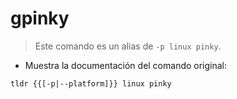 # gpinky

> Este comando es un alias de `-p linux pinky`.

- Muestra la documentación del comando original:

`tldr {{[-p|--platform]}} linux pinky`
